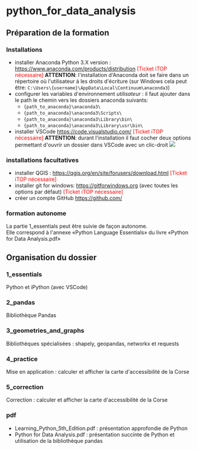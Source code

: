 ﻿
# python_for_data_analysis

## Préparation de la formation
### Installations 
- installer Anaconda Python 3.X version : https://www.anaconda.com/products/distribution <font  color='red'>[Ticket iTOP nécessaire]</font>
**ATTENTION**: l'installation d'Anaconda doit se faire dans un répertoire où l'utilisateur à les droits d'écriture (sur Windows cela peut être: `C:\Users\{username}\AppData\Local\Continuum\anaconda3`)
- configurer les variables d'environnement *utilisateur* :
il faut ajouter dans le path le chemin vers les dossiers anaconda suivants:
    - `{path_to_anaconda}\anaconda3\`
    - `{path_to_anaconda}\anaconda3\Scripts\`
    - `{path_to_anaconda}\anaconda3\Library\bin\`
    - `{path_to_anaconda}\anaconda3\Library\usr\bin\`
- installer VSCode https://code.visualstudio.com/ <font  color='red'>[Ticket iTOP nécessaire]</font>
**ATTENTION**: durant l'installation il faut cocher deux options permettant d'ouvrir un dossier dans VSCode avec un clic-droit 
![](https://i.stack.imgur.com/mWd9I.png)

### installations facultatives
- installer QGIS : https://qgis.org/en/site/forusers/download.html  <font  color='red'>[Ticket iTOP nécessaire]</font>
- installer git for windows: https://gitforwindows.org (avec toutes les options par défaut) <font  color='red'>[Ticket iTOP nécessaire]</font>
- créer un compte GitHub https://github.com/

### formation autonome
La partie 1_essentials peut être suivie de façon autonome.  
Elle correspond à l'annexe «Python Language Essentials» du livre «Python for Data Analysis.pdf»  

## Organisation du dossier

### 1_essentials
Python et iPython (avec VSCode)

### 2_pandas
Bibliothèque Pandas

### 3_geometries_and_graphs
Bibliothèques spécialisées : shapely, geopandas, networkx et requests

### 4_practice
Mise en application : calculer et afficher la carte d'accessibilité de la Corse

### 5_correction
Correction : calculer et afficher la carte d'accessibilité de la Corse

### pdf
- Learning_Python_5th_Edition.pdf : présentation approfondie de Python
- Python for Data Analysis.pdf : présentation succinte de Python et utilisation de la bibliothèque pandas